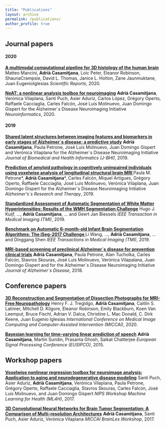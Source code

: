 ```yaml
---
title: "Publications"
layout: archive
permalink: /publications/
author_profile: true
---
```




## Journal papers

#### 2020
<b>[A multimodal computational pipeline for 3D histology of the human brain](https://acasamitjana.github.io/publications/2020-SciRep-AMultimodal)</b>
Matteo Mancini, <b>Adrià Casamitjana</b>, Loic Peter, Eleanor Robinson, ShaunaCrampsie, David L. Thomas, Janice L. Holton, Zane Jaunmuktane, Juan EugenioIglesias
<i>Scientific Reports</i>, 2020.

<b>[NeAT: a nonlinear analysis toolbox for neuroimaging](https://acasamitjana.github.io/publications/2020-Neuroinformatics-NeAT)</b>
<b>Adrià Casamitjana</b>, Verónica Vilaplana, Santi Puch, Asier Aduriz, Carlos López, Grégory Operto, Raffaele Cacciaglia, Carles Falcón, José Luis Molinuevo, Juan Domingo Gispert for the Alzheimer\`s Disease Neuroimaging Initiative
<i>Neuroinformatics</i>, 2020.

#### 2019
<b>[Shared latent structures between imaging features and biomarkers in early stages of Alzheimer\`s disease; a predictive study](https://acasamitjana.github.io/publications/2019-JBHI-Shared)</b>
<b>Adrià Casamitjana</b>, Paula Petrone, José Luis Molinuevo, Juan Domingo Gispert and Verónica Vilaplana for the Alzheimer\`s Disease Neuroimaging Initiative
<i>Journal of Biomedical and Health Informatics (J-BHI)</i>, 2019.


<b>[Prediction of amyloid pathology in cognitively unimpaired individuals using voxelwise analysis of longitudinal structural brain MRI ](https://acasamitjana.github.io/publications/2019-ART-Prediction)</b>
Paula M. Petrone\*, <b>Adrià Casamitjana</b>\*, Carles Falcón, Miquel Artigues, Grégory Operto, Raffaele Cacciaglia, José Luis Molinuevo, Verónica Vilaplana, Juan Domingo Gispert for the Alzheimer\`s Disease Neuroimaging Initiative
<i>Alzheimer’s\`s Research and Therapy</i>, 2019.


<b>[Standardized Assessment of Automatic Segmentation of White Matter Hyperintensities; Results of the WMH Segmentation Challenge](https://acasamitjana.github.io/publications/2019-TMIa-Standardized)</b>
Hugo J. Kuijf, ..., <b>Adrià Casamitjana</b>, ... and Geert Jan Biessels 
<i>IEEE Transaction in Medical Imaging (TMI)</i>, 2019.


<b>[Benchmark on Automatic 6-month-old Infant Brain Segmentation Algorithms; The iSeg-2017 Challenge ](https://acasamitjana.github.io/publications/2019-TMIb-Benchmark)</b>
Li Wang, ..., <b>Adrià Casamitjana</b>, ... and Dinggang Shen
<i>IEEE Transactions in Medical Imaging (TMI)</i>, 2019.


<b>[MRI-based screening of preclinical Alzheimer\`s disease for prevention clinical trials](https://acasamitjana.github.io/publications/2018-JAD-MRI-based)</b>
<b>Adrià Casamitjana</b>, Paula Petrone, Alan Tucholka, Carles Falcón, Stavros Skouras, José Luis Molinuevo, Verónica Vilapalana, Juan Domingo Gispert and for the Alzheimer\`s Disease Neuroimaging Initiative
<i>Journal of Alzheimer\`s Disease</i>, 2018.




## Conference papers
<b>[3D Reconstruction and Segmentation of Dissection Photographs for MRI-Free Neuropathology](https://acasamitjana.github.io/publications/2020-MICCAI-3DReconstruction)</b>
Henry F. J. Tregidgo, <b>Adrià Casamitjana</b>, Caitlin S. Latimer, Mitchell D. Kilgore, Eleanor Robinson, Emily Blackburn, Koen Van Leemput, Bruce Fischl, Adrian V. Dalca, Christine L. Mac Donald, C. Dirk Keene, Juan Eugenio Iglesias
<i>International Conference on Medical Image Computing and Computer-Assisted Intervention (MICCAI)</i>, 2020.

<b>[Bayesian learning for time-varying linear prediction of speech](https://acasamitjana.github.io/publications/2015-EUSIPCO-Bayesian)</b>
<b>Adrià Casamitjana</b>, Martin Sundin, Prasanta Ghosh, Saikat Chatterjee
<i>European Signal Processing Conference (EUSIPCO)</i>, 2015.




## Workshop papers

<b>[Voxelwise nonlinear regression toolbox for neuroimage analysis; Application to aging and neurodegenerative disease modeling](https://acasamitjana.github.io/publications/2017-NIPS-Voxelwise)</b>
Santi Puch, Asier Aduriz, <b>Adrià Casamitjana</b>, Verónica Vilaplana, Paula Petrone, Grégory Operto, Raffaele Cacciaglia, Stavros Skouras, Carles Falcón, José Luis Molinuevo, and Juan Domingo Gispert
<i>NIPS Workshop Machine Learning for Health (ML4H)</i>, 2017.


<b>[3D Convolutional Neural Networks for Brain Tumor Segmentation; A Comparison of Multi-resolution Architectures](https://acasamitjana.github.io/publications/2016-MICCAI-3DCNN)</b>
<b>Adrià Casamitjana</b>, Santi Puch, Asier Aduriz, Verónica Vilaplana
<i>MICCAI BrainLes Workshop</i>, 2017.


